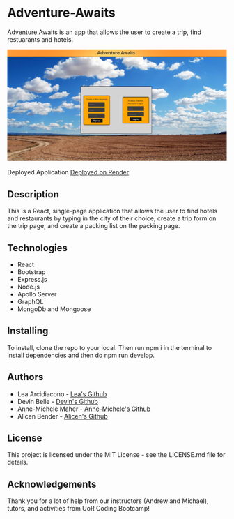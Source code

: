 # Adventure-Awaits
Adventure Awaits is an app that allows the user to create a trip, find restuarants and hotels.

![Adventure Awaits Login Page](/Adventure%20Awaits/client/public/images/imageapp.png)

Deployed Application [Deployed on Render](https://adventure-awaits-gagg.onrender.com/)

## Description
This is a React, single-page application that allows the user to find hotels and restaurants by typing in the city of their choice, create a trip form on the trip page, and create a packing list on the packing page.

## Technologies
- React
- Bootstrap
- Express.js
- Node.js
- Apollo Server
- GraphQL
- MongoDb and Mongoose

## Installing
To install, clone the repo to your local. Then run npm i in the terminal to install dependencies and then do npm run develop. 

## Authors
- Lea Arcidiacono - [Lea's Github](https://github.com/LA0615)
- Devin Belle - [Devin's Github](https://github.com/devbelle)
- Anne-Michele Maher - [Anne-Michele's Github](https://github.com/amaher112)
- Alicen Bender - [Alicen's Github](https://github.com/abender12)

## License
This project is licensed under the MIT License - see the LICENSE.md file for details.

## Acknowledgements
Thank you for a lot of help from our instructors (Andrew and Michael), tutors, and activities from UoR Coding Bootcamp!
